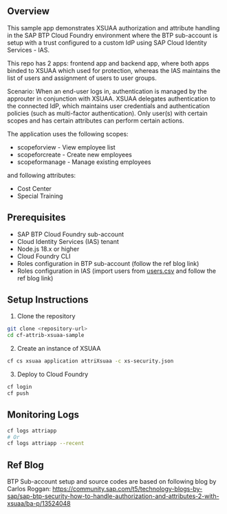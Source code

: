 ## Overview

This sample app demonstrates XSUAA authorization and attribute handling in the SAP BTP Cloud Foundry environment where the BTP sub-account is setup with a trust configured to a custom IdP using SAP Cloud Identity Services - IAS.

This repo has 2 apps: frontend app and backend app, where both apps binded to XSUAA which used for protection, whereas the IAS maintains the list of users and assignment of users to user groups.

Scenario:
When an end-user logs in, authentication is managed by the approuter in conjunction with XSUAA. XSUAA delegates authentication to the connected IdP, which maintains user credentials and authentication policies (such as multi-factor authentication). Only user(s) with certain scopes and has certain attributes can perform certain actions.

The application uses the following scopes:

- scopeforview - View employee list
- scopeforcreate - Create new employees
- scopeformanage - Manage existing employees

and following attributes:

- Cost Center
- Special Training

## Prerequisites

- SAP BTP Cloud Foundry sub-account
- Cloud Identity Services (IAS) tenant
- Node.js 18.x or higher
- Cloud Foundry CLI
- Roles configuration in BTP sub-account (follow the ref blog link)
- Roles configuration in IAS (import users from [users.csv](users.csv) and follow the ref blog link)

## Setup Instructions

1. Clone the repository

```bash
git clone <repository-url>
cd cf-attrib-xsuaa-sample
```

2. Create an instance of XSUAA

```bash
cf cs xsuaa application attriXsuaa -c xs-security.json
```

3. Deploy to Cloud Foundry

```bash
cf login
cf push
```

## Monitoring Logs

```bash
cf logs attriapp
# Or
cf logs attriapp --recent
```

## Ref Blog

BTP Sub-account setup and source codes are based on following blog by Carlos Roggan:
https://community.sap.com/t5/technology-blogs-by-sap/sap-btp-security-how-to-handle-authorization-and-attributes-2-with-xsuaa/ba-p/13524048
